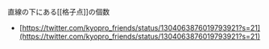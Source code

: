
直線の下にある[[格子点]]の個数
- [https://twitter.com/kyopro_friends/status/1304063876019793921?s=21](https://twitter.com/kyopro_friends/status/1304063876019793921?s=21)
